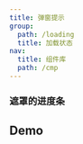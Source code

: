 ```yaml
---
title: 弹窗提示
group:
  path: /loading
  title: 加载状态
nav:
  title: 组件库
  path: /cmp
---
```


### 遮罩的进度条

## Demo

<code src="./demo.tsx" />
